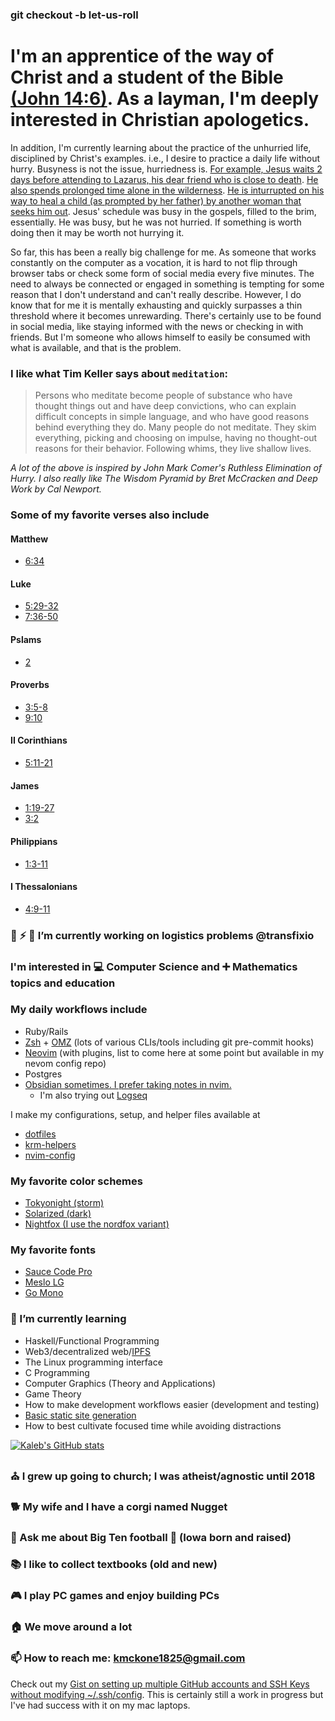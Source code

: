 ### git checkout -b let-us-roll

<!--
**krmckone/krmckone** is a ✨ _special_ ✨ repository because its `README.md` (this file) appears on your GitHub profile.
-->

# I'm an apprentice of the way of Christ and a student of the Bible [(John 14:6)](https://www.esv.org/John+14+6/). As a layman, I'm deeply interested in Christian apologetics.
In addition, I'm currently learning about the practice of the unhurried life, disciplined by Christ's examples. i.e., I desire to practice a daily life without hurry. Busyness is not the issue, hurriedness is. [For example, Jesus waits 2 days before attending to Lazarus, his dear friend who is close to death](https://www.biblegateway.com/passage/?search=John+11%3A1-44&version=ESV). [He also spends prolonged time alone in the wilderness](https://www.biblegateway.com/passage/?search=Matthew+4%3A1-11&version=ESV). [He is inturrupted on his way to heal a child (as prompted by her father) by another woman that seeks him out](https://www.biblegateway.com/passage/?search=Mark+5%3A21-43&version=ESV). Jesus' schedule was busy in the gospels, filled to the brim, essentially. He was busy, but he was not hurried. If something is worth doing then it may be worth not hurrying it.

So far, this has been a really big challenge for me. As someone that works constantly on the computer as a vocation, it is hard to not flip through
browser tabs or check some form of social media every five minutes. The need to always be connected or engaged in something is tempting for some reason that I
don't understand and can't really describe. However, I do know that for me it is mentally exhausting and quickly surpasses a thin threshold where it becomes unrewarding. There's certainly use to be found in social media, like staying informed with the news or checking in with friends. But I'm someone who allows himself to easily be consumed with what is available, and that is the problem.

### I like what Tim Keller says about `meditation`:
> Persons who meditate become people of substance who
have thought things out and have deep convictions, who
can explain difficult concepts in simple language, and who
have good reasons behind everything they do. Many
people do not meditate. They skim everything, picking
and choosing on impulse, having no thought-out reasons
for their behavior. Following whims, they live shallow
lives.

*A lot of the above is inspired by John Mark Comer's Ruthless Elimination of Hurry. I also really like The Wisdom Pyramid by
Bret McCracken and Deep Work by Cal Newport.*

### Some of my favorite verses also include
#### Matthew
- [6:34](https://www.biblegateway.com/passage/?search=matthew+6%3A34&version=ESV)
#### Luke
- [5:29-32](https://www.biblegateway.com/passage/?search=Luke+5%3A29-32&version=ESV)
- [7:36-50](https://www.biblegateway.com/passage/?search=Luke+7%3A36-50&version=ESV)
#### Pslams
- [2](https://www.biblegateway.com/passage/?search=Psalm+2&version=ESV)
#### Proverbs
- [3:5-8](https://www.biblegateway.com/passage/?search=proverbs+3%3A5-8&version=ESV)
- [9:10](https://www.biblegateway.com/passage/?search=proverbs+9%3A10&version=ESV)
#### II Corinthians
- [5:11-21](https://www.biblegateway.com/passage/?search=2+Corinthians+5%3A11-21&version=ESV)
#### James
- [1:19-27](https://www.biblegateway.com/passage/?search=james+1%3A19-27&version=ESV)
- [3:2](https://www.biblegateway.com/passage/?search=James%203%3A2&version=ESV)
#### Philippians 
- [1:3-11](https://www.biblegateway.com/passage/?search=phillipians+1%3A3-11&version=ESV)
#### I Thessalonians
- [4:9-11](https://www.biblegateway.com/passage/?search=1+Thessalonians+4%3A9-11&version=ESV)

### 🔭 ⚡ 🚚 I’m currently working on logistics problems @transfixio

### I'm interested in 💻 Computer Science and ➕ Mathematics topics and education

### My daily workflows include
- Ruby/Rails
- [Zsh](https://www.zsh.org/) + [OMZ](https://github.com/ohmyzsh/ohmyzsh/) (lots of various CLIs/tools including git pre-commit hooks)
- [Neovim](https://github.com/neovim/neovim) (with plugins, list to come here at some point but available in my nevom config repo)
- Postgres
- [Obsidian sometimes. I prefer taking notes in nvim.](https://obsidian.md/)
  - I'm also trying out [Logseq](https://logseq.com/)

I make my configurations, setup, and helper files available at
- [dotfiles](https://github.com/krmckone/dotfiles)
- [krm-helpers](https://github.com/krmckone/krm-helpers)
- [nvim-config](https://github.com/krmckone/nvim-config)

### My favorite color schemes
- [Tokyonight (storm)](https://github.com/folke/tokyonight.nvim)
- [Solarized (dark)](https://ethanschoonover.com/solarized/)
- [Nightfox (I use the nordfox variant)](https://github.com/EdenEast/nightfox.nvim)

### My favorite fonts
- [Sauce Code Pro](https://github.com/ryanoasis/nerd-fonts/tree/master/patched-fonts/SourceCodePro)
- [Meslo LG](https://github.com/ryanoasis/nerd-fonts/blob/master/patched-fonts/Meslo/M/Regular/complete/Meslo%20LG%20M%20Regular%20Nerd%20Font%20Complete.ttf)
- [Go Mono](https://github.com/powerline/fonts/tree/master/GoMono)

### 🌱 I’m currently learning
- Haskell/Functional Programming
- Web3/decentralized web/[IPFS](https://ipfs.io)
- The Linux programming interface
- C Programming
- Computer Graphics (Theory and Applications)
- Game Theory
- How to make development workflows easier (development and testing)
- [Basic static site generation](https://github.com/krmckone/lk-site)
- How to best cultivate focused time while avoiding distractions

[![Kaleb's GitHub stats](https://github-readme-stats.vercel.app/api?username=krmckone&theme=tokyonight)](https://github.com/anuraghazra/github-readme-stats)

### ⛪ I grew up going to church; I was atheist/agnostic until 2018 
### 🐕 My wife and I have a corgi named Nugget
### 💬 Ask me about Big Ten football 🏈 (Iowa born and raised)
### 📚 I like to collect textbooks (old and new)
### 🎮 I play PC games and enjoy building PCs
### 🏠 We move around a lot
### 📫 How to reach me: kmckone1825@gmail.com

Check out my [Gist on setting up multiple GitHub accounts and SSH Keys without modifying ~/.ssh/config](https://gist.github.com/krmckone/6f9429b97fe9735a2ab43b3b31049944). This is certainly still a work in progress but I've had success with it on my mac laptops.
